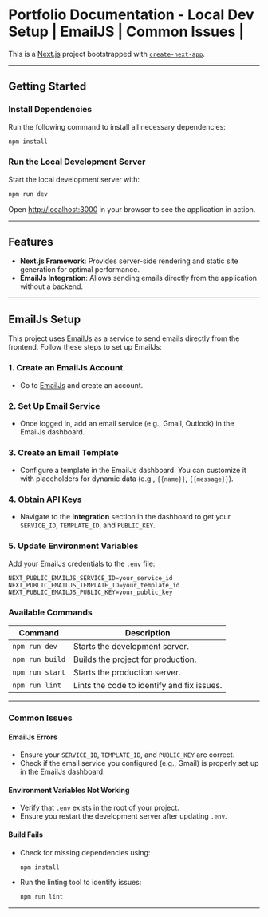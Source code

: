 # Portfolio Documentation - Local Dev Setup | EmailJS | Common Issues |

This is a [Next.js](https://nextjs.org) project bootstrapped with [`create-next-app`](https://nextjs.org/docs/app/api-reference/cli/create-next-app).

---

## Getting Started

### **Install Dependencies**
Run the following command to install all necessary dependencies:
```bash
npm install
```

### **Run the Local Development Server**
Start the local development server with:
```bash
npm run dev
```

Open [http://localhost:3000](http://localhost:3000) in your browser to see the application in action.

---

## Features

- **Next.js Framework**: Provides server-side rendering and static site generation for optimal performance.
- **EmailJs Integration**: Allows sending emails directly from the application without a backend.

---

## EmailJs Setup

This project uses [EmailJs](https://www.emailjs.com/) as a service to send emails directly from the frontend. Follow these steps to set up EmailJs:

### **1. Create an EmailJs Account**
- Go to [EmailJs](https://www.emailjs.com/) and create an account.

### **2. Set Up Email Service**
- Once logged in, add an email service (e.g., Gmail, Outlook) in the EmailJs dashboard.

### **3. Create an Email Template**
- Configure a template in the EmailJs dashboard. You can customize it with placeholders for dynamic data (e.g., `{{name}}`, `{{message}}`).

### **4. Obtain API Keys**
- Navigate to the **Integration** section in the dashboard to get your `SERVICE_ID`, `TEMPLATE_ID`, and `PUBLIC_KEY`.

### **5. Update Environment Variables**
Add your EmailJs credentials to the `.env` file:
```env
NEXT_PUBLIC_EMAILJS_SERVICE_ID=your_service_id
NEXT_PUBLIC_EMAILJS_TEMPLATE_ID=your_template_id
NEXT_PUBLIC_EMAILJS_PUBLIC_KEY=your_public_key
```


### **Available Commands**

| Command           | Description                                      |
|-------------------|--------------------------------------------------|
| `npm run dev`     | Starts the development server.                  |
| `npm run build`   | Builds the project for production.              |
| `npm run start`   | Starts the production server.                   |
| `npm run lint`    | Lints the code to identify and fix issues.      |

---

### **Common Issues**

#### **EmailJs Errors**
- Ensure your `SERVICE_ID`, `TEMPLATE_ID`, and `PUBLIC_KEY` are correct.
- Check if the email service you configured (e.g., Gmail) is properly set up in the EmailJs dashboard.

#### **Environment Variables Not Working**
- Verify that `.env` exists in the root of your project.
- Ensure you restart the development server after updating `.env`.

#### **Build Fails**
- Check for missing dependencies using:
  ```bash
  npm install
  ```
- Run the linting tool to identify issues:
  ```bash
  npm run lint
  ```
---

